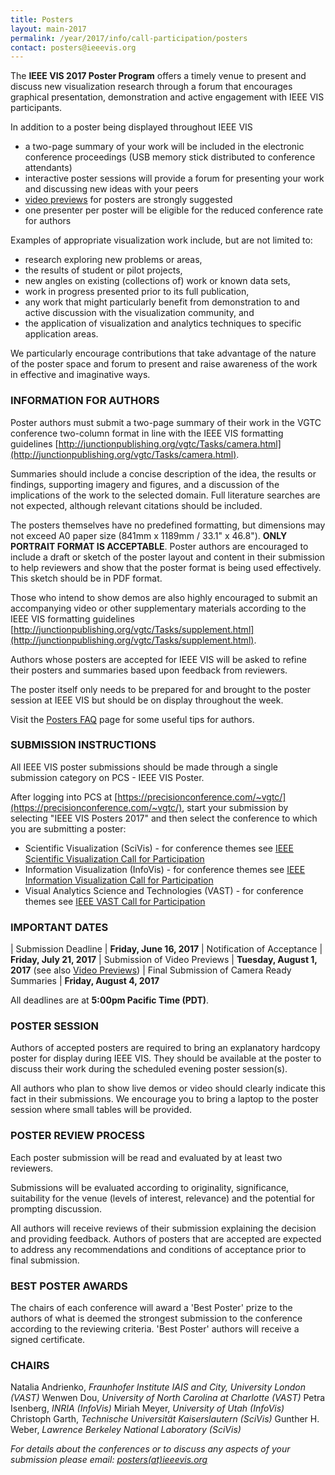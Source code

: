 ```yaml
---
title: Posters
layout: main-2017
permalink: /year/2017/info/call-participation/posters
contact: posters@ieeevis.org
---
```


The **IEEE VIS 2017 Poster Program** offers a timely venue to present
and discuss new visualization research through a forum that encourages
graphical presentation, demonstration and active engagement with IEEE
VIS participants.

In addition to a poster being displayed throughout IEEE VIS

* a two-page summary of your work will be included in the electronic
  conference proceedings (USB memory stick distributed to conference
  attendants)
* interactive poster sessions will provide a forum for presenting your
  work and discussing new ideas with your peers
* [video previews](/year/2017/info/presenter-information/video-previews)
  for posters are strongly suggested
* one presenter per poster will be eligible for the reduced
  conference rate for authors

Examples of appropriate visualization work include, but are not limited to:

* research exploring new problems or areas,
* the results of student or pilot projects,
* new angles on existing (collections of) work or known data sets,
* work in progress presented prior to its full publication,
* any work that might particularly benefit from demonstration to and
  active discussion with the visualization community, and
* the application of visualization and analytics techniques to
  specific application areas.

We particularly encourage contributions that take advantage of the nature
of the poster space and forum to present and raise awareness of the work
in effective and imaginative ways.

### INFORMATION FOR AUTHORS

Poster authors must submit a two-page summary of their work in the
VGTC conference two-column format in line with the IEEE VIS formatting
guidelines
[http://junctionpublishing.org/vgtc/Tasks/camera.html](http://junctionpublishing.org/vgtc/Tasks/camera.html).

Summaries should include a concise description of the idea, the
results or findings, supporting imagery and figures, and a discussion
of the implications of the work to the selected domain. Full
literature searches are not expected, although relevant citations
should be included.

The posters themselves have no predefined formatting, but dimensions
may not exceed A0 paper size (841mm x 1189mm / 33.1" x 46.8"). **ONLY
PORTRAIT FORMAT IS ACCEPTABLE**. Poster authors are encouraged to
include a draft or sketch of the poster layout and content in their
submission to help reviewers and show that the poster format is being
used effectively. This sketch should be in PDF format.

Those who intend to show demos are also highly encouraged to submit an
accompanying video or other supplementary materials according to the
IEEE VIS formatting guidelines
[http://junctionpublishing.org/vgtc/Tasks/supplement.html](http://junctionpublishing.org/vgtc/Tasks/supplement.html).

Authors whose posters are accepted for IEEE VIS will be asked to
refine their posters and summaries based upon feedback from reviewers.

The poster itself only needs to be prepared for and brought to the
poster session at IEEE VIS but should be on display throughout the week.

Visit the [Posters FAQ](/year/2017/info/call-participation/posters-faq) page for some useful tips for authors.

### SUBMISSION INSTRUCTIONS

All IEEE VIS poster submissions should be made through a single
submission category on PCS - IEEE VIS Poster.

After logging into PCS at [https://precisionconference.com/~vgtc/](https://precisionconference.com/~vgtc/), start your submission by selecting "IEEE VIS Posters 2017" and then select the conference to which you are submitting a poster:

* Scientific Visualization (SciVis) - for conference themes see [IEEE
  Scientific Visualization Call for Participation](/year/2017/info/call-participation/scivis-papers)
* Information Visualization (InfoVis) - for conference themes see [IEEE
  Information Visualization Call for Participation](/year/2017/info/call-participation/infovis-papers)
* Visual Analytics Science and Technologies (VAST) - for conference
  themes see
  [IEEE VAST Call for Participation](/year/2017/info/call-participation/vast-papers)


### IMPORTANT DATES


| Submission Deadline				| **Friday, June 16, 2017**
| Notification of Acceptance			| **Friday, July 21, 2017**
| Submission of Video Previews			| **Tuesday, August 1, 2017** (see also [Video Previews](/year/2017/info/presenter-information/video-previews))
| Final Submission of Camera Ready Summaries	| **Friday, August 4, 2017**

All deadlines are at **5:00pm Pacific Time (PDT)**.

### POSTER SESSION

Authors of accepted posters are required to bring an explanatory hardcopy poster for display during IEEE VIS. They should be available at the poster to discuss their work during the scheduled evening poster session(s).

All authors who plan to show live demos or video should clearly indicate this fact in their submissions. We encourage you to bring a laptop to the poster session where small tables will be provided.

### POSTER REVIEW PROCESS

Each poster submission will be read and evaluated by at least two reviewers.

Submissions will be evaluated according to originality, significance, suitability for the venue (levels of interest, relevance) and the potential for prompting discussion.

All authors will receive reviews of their submission explaining the decision and providing feedback. Authors of posters that are accepted are expected to address any recommendations and conditions of acceptance prior to final submission.

### BEST POSTER AWARDS

The chairs of each conference will award a 'Best Poster' prize to the authors of what is deemed the strongest submission to the conference according to the reviewing criteria. 'Best Poster' authors will receive a signed certificate.

### CHAIRS

Natalia Andrienko, *Fraunhofer Institute IAIS and City, University London (VAST)*
Wenwen Dou, *University of North Carolina at Charlotte (VAST)*
Petra Isenberg, *INRIA  (InfoVis)*
Miriah Meyer, *University of Utah (InfoVis)*
Christoph Garth, *Technische Universität Kaiserslautern (SciVis)*
Gunther H. Weber, *Lawrence Berkeley National Laboratory (SciVis)*

*For details about the conferences or to discuss any aspects of your submission please email: [posters(at)ieeevis.org](mailto:posters@ieeevis.org)*
